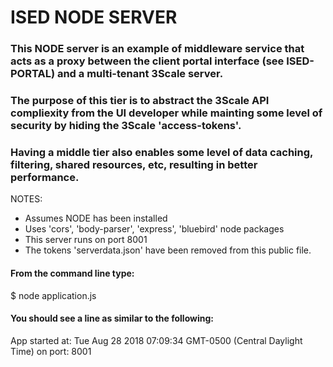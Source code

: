 # ISED NODE SERVER

### This NODE server is an example of middleware service that acts as a proxy between the client portal interface (see ISED-PORTAL) and a multi-tenant 3Scale server.

### The purpose of this tier is to abstract the 3Scale API compliexity from the UI developer while mainting some level of security by hiding the 3Scale 'access-tokens'.

### Having a middle tier also enables some level of data caching, filtering, shared resources, etc, resulting in better performance.

NOTES:
* Assumes NODE has been installed
* Uses 'cors', 'body-parser', 'express', 'bluebird' node packages
* This server runs on port 8001
* The tokens 'serverdata.json' have been removed from this public file. 

#### From the command line type:
$ node application.js

#### You should see a line as similar to the following:
App started at: Tue Aug 28 2018 07:09:34 GMT-0500 (Central Daylight Time) on port: 8001